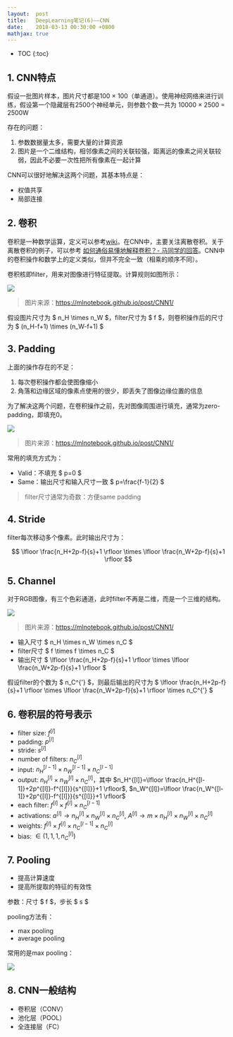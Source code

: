```yaml
---
layout:  post
title:   DeepLearning笔记(6)——CNN
date:    2018-03-13 00:30:00 +0800
mathjax: true
---
```


* TOC
{:toc}

## 1. CNN特点

假设一批图片样本，图片尺寸都是100 × 100（单通道）。使用神经网络来进行训练，假设第一个隐藏层有2500个神经单元，则参数个数一共为 10000 × 2500 = 2500W

存在的问题：

1. 参数数据量太多，需要大量的计算资源
2. 图片是一个二维结构，相邻像素之间的关联较强，距离远的像素之间关联较弱，因此不必要一次性把所有像素在一起计算

CNN可以很好地解决这两个问题，其基本特点是：

- 权值共享
- 局部连接

## 2. 卷积

卷积是一种数学运算，定义可以参考[wiki](https://zh.wikipedia.org/wiki/%E5%8D%B7%E7%A7%AF)。在CNN中，主要关注离散卷积。关于离散卷积的例子，可以参考 [如何通俗易懂地解释卷积？- 马同学的回答](https://www.zhihu.com/question/22298352/answer/228543288)。CNN中的卷积操作和数学上的定义类似，但并不完全一致（相乘的顺序不同）。

卷积核即filter，用来对图像进行特征提取。计算规则如图所示：

![]({{site.baseurl}}/assets/img/2018/03/13/6-1.jpg)

> 图片来源：https://mlnotebook.github.io/post/CNN1/

假设图片尺寸为 $ n_H \times n_W $，filter尺寸为 $ f $，则卷积操作后的尺寸为 $ (n_H-f+1) \times (n_W-f+1) $

## 3. Padding

上面的操作存在的不足：

1. 每次卷积操作都会使图像缩小
2. 角落和边缘区域的像素点使用的很少，即丢失了图像边缘位置的信息

为了解决这两个问题，在卷积操作之前，先对图像周围进行填充，通常为zero-padding，即填充0。

![]({{site.baseurl}}/assets/img/2018/03/13/6-2.jpg)

> 图片来源：https://mlnotebook.github.io/post/CNN1/

常用的填充方式为：

- Valid：不填充 $ p=0 $
- Same：输出尺寸和输入尺寸一致 $ p=\frac{f-1}{2} $

> filter尺寸通常为奇数：方便same padding

## 4. Stride

filter每次移动多个像素。此时输出尺寸为：

$$ \lfloor \frac{n_H+2p-f}{s}+1 \rfloor \times \lfloor \frac{n_W+2p-f}{s}+1 \rfloor $$

## 5. Channel

对于RGB图像，有三个色彩通道，此时filter不再是二维，而是一个三维的结构。

![]({{site.baseurl}}/assets/img/2018/03/13/6-3.jpg)

> 图片来源：https://mlnotebook.github.io/post/CNN1/

- 输入尺寸 $ n_H \times n_W \times n_C $
- filter尺寸 $ f \times f \times n_C $
- 输出尺寸 $ \lfloor \frac{n_H+2p-f}{s}+1 \rfloor \times \lfloor \frac{n_W+2p-f}{s}+1 \rfloor $

假设filter的个数为 $ n_C^{'} $，则最后输出的尺寸为 $ \lfloor \frac{n_H+2p-f}{s}+1 \rfloor \times \lfloor \frac{n_W+2p-f}{s}+1 \rfloor \times n_C^{'} $

## 6. 卷积层的符号表示

- filter size: $f^{[l]}$
- padding: $p^{[l]}$
- stride: $s^{[l]}$
- number of filters: $n_C^{[l]}$
- input: $n_H^{[l-1]} \times n_W^{[l-1]} \times n_C^{[l-1]}$
- output: $n_H^{[l]} \times n_W^{[l]} \times n_C^{[l]}$，其中 $n_H^{[l]}=\lfloor \frac{n_H^{[l-1]}+2p^{[l]}-f^{[l]}}{s^{[l]}}+1 \rfloor$, $n_W^{[l]}=\lfloor \frac{n_W^{[l-1]}+2p^{[l]}-f^{[l]}}{s^{[l]}}+1 \rfloor$
- each filter: $f^{[l]} \times f^{[l]} \times n_C^{[l-1]}$
- activations: $a^{[l]}\rightarrow n_H^{[l]} \times n_W^{[l]} \times n_C^{[l]}$, $A^{[l]}\rightarrow m \times n_H^{[l]} \times n_W^{[l]} \times n_C^{[l]}$
- weights: $f^{[l]} \times f^{[l]} \times n_C^{[l-1]} \times n_C^{[l]}$
- bias: $\in (1, 1, 1, n_C^{[l]})$

## 7. Pooling

- 提高计算速度
- 提高所提取的特征的有效性

参数：尺寸 $ f $，步长 $ s $

pooling方法有：

- max pooling
- average pooling

常用的是max pooling：

![]({{site.baseurl}}/assets/img/2018/03/13/6-4.jpg)

## 8. CNN一般结构

- 卷积层（CONV）
- 池化层（POOL）
- 全连接层（FC）